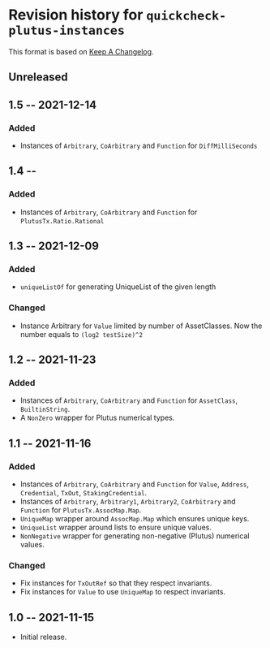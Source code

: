 # Revision history for `quickcheck-plutus-instances`

This format is based on [Keep A Changelog](https://keepachangelog.com/en/1.0.0).

## Unreleased

## 1.5 -- 2021-12-14

### Added

* Instances of `Arbitrary`, `CoArbitrary` and `Function` for
  `DiffMilliSeconds`

## 1.4 -- 

### Added

* Instances of `Arbitrary`, `CoArbitrary` and `Function` for
  `PlutusTx.Ratio.Rational`

## 1.3 -- 2021-12-09

### Added

* `uniqueListOf` for generating UniqueList of the given length

### Changed

* Instance Arbitrary for `Value` limited by number of AssetClasses.
  Now the number equals to `(log2 testSize)^2`

## 1.2 -- 2021-11-23

### Added

* Instances of `Arbitrary`, `CoArbitrary` and `Function` for `AssetClass`,
  `BuiltinString`.
* A `NonZero` wrapper for Plutus numerical types.

## 1.1 -- 2021-11-16

### Added

* Instances of `Arbitrary`, `CoArbitrary` and `Function` for
  `Value`, `Address`, `Credential`, `TxOut`, `StakingCredential`. 
* Instances of `Arbitrary`, `Arbitrary1`, `Arbitrary2`, `CoArbitrary` and
  `Function` for `PlutusTx.AssocMap.Map`.
* `UniqueMap` wrapper around `AssocMap.Map` which ensures unique keys.
* `UniqueList` wrapper around lists to ensure unique values.
* `NonNegative` wrapper for generating non-negative (Plutus) numerical values.

### Changed

* Fix instances for `TxOutRef` so that they respect invariants.
* Fix instances for `Value` to use `UniqueMap` to respect invariants.

## 1.0 -- 2021-11-15

* Initial release.
